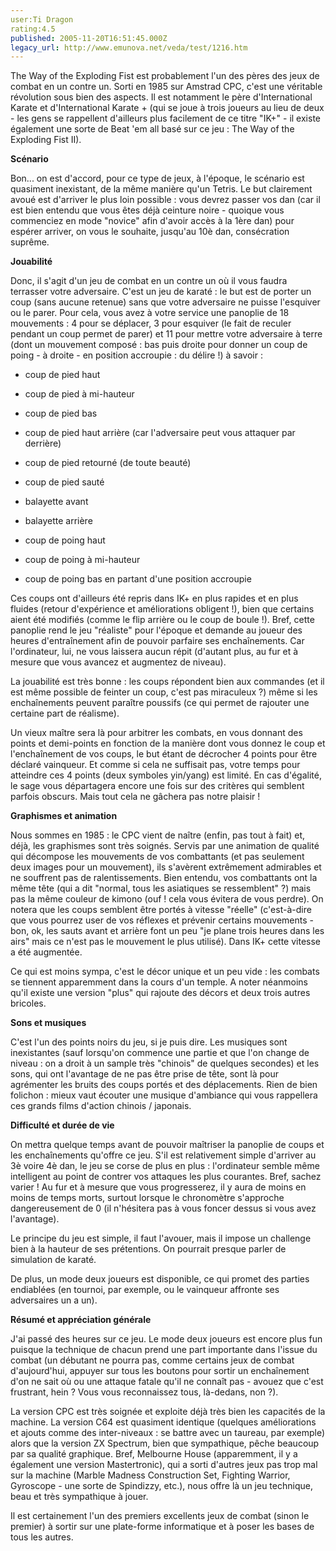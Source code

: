 ```yaml
---
user:Ti Dragon
rating:4.5
published: 2005-11-20T16:51:45.000Z
legacy_url: http://www.emunova.net/veda/test/1216.htm
---
```

The Way of the Exploding Fist est probablement l'un des pères des jeux de combat en un contre un. Sorti en 1985 sur Amstrad CPC, c'est une véritable révolution sous bien des aspects. Il est notamment le père d'International Karate et d'International Karate + (qui se joue à trois joueurs au lieu de deux - les gens se rappellent d'ailleurs plus facilement de ce titre "IK+" - il existe également une sorte de Beat 'em all basé sur ce jeu : The Way of the Exploding Fist II).  

  

  

**Scénario**  

  

Bon... on est d'accord, pour ce type de jeux, à l'époque, le scénario est quasiment inexistant, de la même manière qu'un Tetris. Le but clairement avoué est d'arriver le plus loin possible : vous devrez passer vos dan (car il est bien entendu que vous êtes déjà ceinture noire - quoique vous commenciez en mode "novice" afin d'avoir accès à la 1ère dan) pour espérer arriver, on vous le souhaite, jusqu'au 10è dan, consécration suprême.  

  

  

**Jouabilité**  

  

Donc, il s'agit d'un jeu de combat en un contre un où il vous faudra terrasser votre adversaire. C'est un jeu de karaté : le but est de porter un coup (sans aucune retenue) sans que votre adversaire ne puisse l'esquiver ou le parer. Pour cela, vous avez à votre service une panoplie de 18 mouvements : 4 pour se déplacer, 3 pour esquiver (le fait de reculer pendant un coup permet de parer) et 11 pour mettre votre adversaire à terre (dont un mouvement composé : bas puis droite pour donner un coup de poing - à droite - en position accroupie : du délire !) à savoir :  

- coup de pied haut  

- coup de pied à mi-hauteur  

- coup de pied bas  

- coup de pied haut arrière (car l'adversaire peut vous attaquer par derrière)  

- coup de pied retourné (de toute beauté)  

- coup de pied sauté  

- balayette avant  

- balayette arrière  

- coup de poing haut  

- coup de poing à mi-hauteur  

- coup de poing bas en partant d'une position accroupie  

  

Ces coups ont d'ailleurs été repris dans IK+ en plus rapides et en plus fluides (retour d'expérience et améliorations obligent !), bien que certains aient été modifiés (comme le flip arrière ou le coup de boule !). Bref, cette panoplie rend le jeu "réaliste" pour l'époque et demande au joueur des heures d'entraînement afin de pouvoir parfaire ses enchaînements. Car l'ordinateur, lui, ne vous laissera aucun répit (d'autant plus, au fur et à mesure que vous avancez et augmentez de niveau).  

  

La jouabilité est très bonne : les coups répondent bien aux commandes (et il est même possible de feinter un coup, c'est pas miraculeux ?) même si les enchaînements peuvent paraître poussifs (ce qui permet de rajouter une certaine part de réalisme).  

  

Un vieux maître sera là pour arbitrer les combats, en vous donnant des points et demi-points en fonction de la manière dont vous donnez le coup et l'enchaînement de vos coups, le but étant de décrocher 4 points pour être déclaré vainqueur. Et comme si cela ne suffisait pas, votre temps pour atteindre ces 4 points (deux symboles yin/yang) est limité. En cas d'égalité, le sage vous départagera encore une fois sur des critères qui semblent parfois obscurs. Mais tout cela ne gâchera pas notre plaisir !  

  

  

**Graphismes et animation**  

  

Nous sommes en 1985 : le CPC vient de naître (enfin, pas tout à fait) et, déjà, les graphismes sont très soignés. Servis par une animation de qualité qui décompose les mouvements de vos combattants (et pas seulement deux images pour un mouvement), ils s'avèrent extrêmement admirables et ne souffrent pas de ralentissements. Bien entendu, vos combattants ont la même tête (qui a dit "normal, tous les asiatiques se ressemblent" ?) mais pas la même couleur de kimono (ouf ! cela vous évitera de vous perdre). On notera que les coups semblent être portés à vitesse "réelle" (c'est-à-dire que vous pourrez user de vos réflexes et prévenir certains mouvements - bon, ok, les sauts avant et arrière font un peu "je plane trois heures dans les airs" mais ce n'est pas le mouvement le plus utilisé). Dans IK+ cette vitesse a été augmentée.  

  

Ce qui est moins sympa, c'est le décor unique et un peu vide : les combats se tiennent apparemment dans la cours d'un temple. A noter néanmoins qu'il existe une version "plus" qui rajoute des décors et deux trois autres bricoles.  

  

  

**Sons et musiques**  

  

C'est l'un des points noirs du jeu, si je puis dire. Les musiques sont inexistantes (sauf lorsqu'on commence une partie et que l'on change de niveau : on a droit à un sample très "chinois" de quelques secondes) et les sons, qui ont l'avantage de ne pas être prise de tête, sont là pour agrémenter les bruits des coups portés et des déplacements. Rien de bien folichon : mieux vaut écouter une musique d'ambiance qui vous rappellera ces grands films d'action chinois / japonais.  

  

  

**Difficulté et durée de vie**  

  

On mettra quelque temps avant de pouvoir maîtriser la panoplie de coups et les enchaînements qu'offre ce jeu. S'il est relativement simple d'arriver au 3è voire 4è dan, le jeu se corse de plus en plus : l'ordinateur semble même intelligent au point de contrer vos attaques les plus courantes. Bref, sachez varier ! Au fur et à mesure que vous progresserez, il y aura de moins en moins de temps morts, surtout lorsque le chronomètre s'approche dangereusement de 0 (il n'hésitera pas à vous foncer dessus si vous avez l'avantage).  

  

Le principe du jeu est simple, il faut l'avouer, mais il impose un challenge bien à la hauteur de ses prétentions. On pourrait presque parler de simulation de karaté.  

  

De plus, un mode deux joueurs est disponible, ce qui promet des parties endiablées (en tournoi, par exemple, ou le vainqueur affronte ses adversaires un a un).  

  

  

**Résumé et appréciation générale**  

  

J'ai passé des heures sur ce jeu. Le mode deux joueurs est encore plus fun puisque la technique de chacun prend une part importante dans l'issue du combat (un débutant ne pourra pas, comme certains jeux de combat d'aujourd'hui, appuyer sur tous les boutons pour sortir un enchaînement d'on ne sait où ou une attaque fatale qu'il ne connaît pas - avouez que c'est frustrant, hein ? Vous vous reconnaissez tous, là-dedans, non ?).  

  

La version CPC est très soignée et exploite déjà très bien les capacités de la machine. La version C64 est quasiment identique (quelques améliorations et ajouts comme des inter-niveaux : se battre avec un taureau, par exemple) alors que la version ZX Spectrum, bien que sympathique, pêche beaucoup par sa qualité graphique. Bref, Melbourne House (apparemment, il y a également une version Mastertronic), qui a sorti d'autres jeux pas trop mal sur la machine (Marble Madness Construction Set, Fighting Warrior, Gyroscope - une sorte de Spindizzy, etc.), nous offre là un jeu technique, beau et très sympathique à jouer.  

  

Il est certainement l'un des premiers excellents jeux de combat (sinon le premier) à sortir sur une plate-forme informatique et à poser les bases de tous les autres.